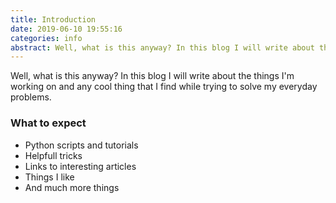 ```yaml
---
title: Introduction
date: 2019-06-10 19:55:16
categories: info
abstract: Well, what is this anyway? In this blog I will write about the things I'm working on and any cool thing that I find while trying to solve my everyday problems [...]
---
```


Well, what is this anyway? 
In this blog I will write about the things I'm working on and any cool thing that I find while trying to solve my everyday problems.

### What to expect

* Python scripts and tutorials
* Helpfull tricks
* Links to interesting articles
* Things I like
* And much more things
